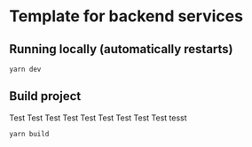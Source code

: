 # Template for backend services

## Running locally (automatically restarts)

```
yarn dev
```

## Build project
Test Test Test Test Test Test Test Test Test tesst
```
yarn build
```
